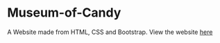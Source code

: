 # Museum-of-Candy
A Website made from HTML, CSS and Bootstrap. View the website [here](https://chiragagrawal9200.github.io/Museum-of-Candy/)
